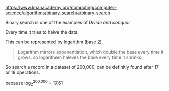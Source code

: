 https://www.khanacademy.org/computing/computer-science/algorithms/binary-search/a/binary-search

Binary search is one of the examples of _Divide and conquor_

Every time it tries to halve the data.

This can be represented by logarithm (base 2).

> Logarithm mirrors exponentiation, which double the base every time it grows.
> so logarithem haleves the base every time it shrinks.

So search a record in a dataset of 200,000, can be definitly found after 17 or 18 operations.

because log<sub>2</sub><sup>200,000</sup> = 17.61

